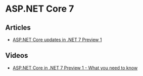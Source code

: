 # ASP.NET Core 7

## Articles
- [ASP.NET Core updates in .NET 7 Preview 1](https://devblogs.microsoft.com/dotnet/asp-net-core-updates-in-net-7-preview-1/)

## Videos
- [ASP.NET Core in .NET 7 Preview 1 - What you need to know](https://www.youtube.com/watch?v=VgmsFck3RWU)